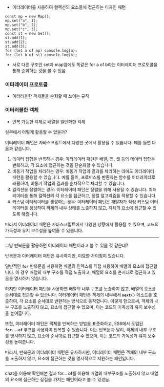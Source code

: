 - 이터레이터를 사용하여 컬렉션의 요소들에 접근하는 디자인 패턴

```tsx
const mp = new Map();
mp.set("a", 1);
mp.set("b", 2);
mp.set("c", 3);
const st = new Set();
st.add(1);
st.add(2);
st.add(3);
for (let a of mp) console.log(a);
for (let b of st) console.log(b);
```

- 서로 다른 구조인 set과 map임에도 똑같은 for a of b라는 이터레이터 프로토콜을 통해 순회하는 것을 볼 수 있음.

### 이터레이터 프로토콜

- 이터러블한 객체들을 순회할 때 쓰이는 규칙

### 이터러블한 객체

- 반복 가능한 객체로 배열을 일반화한 객체

실무에서 어떻게 활용할 수 있을까?

이터레이터 패턴은 자바스크립트에서 다양한 곳에서 활용될 수 있습니다. 예를 들면 다음과 같습니다.

1. 데이터 집합을 반복하는 경우: 이터레이터 패턴은 배열, 맵, 셋 등의 데이터 집합을 반복하고, 각 요소에 접근하는 것을 단순화할 수 있습니다.
2. 비동기 작업을 처리하는 경우: 비동기 작업의 결과를 처리하는 데에도 이터레이터 패턴을 활용할 수 있습니다. 예를 들어, 프로미스를 반환하는 함수를 이터레이터로 래핑하여, 비동기 작업의 결과를 순차적으로 처리할 수 있습니다.
3. 컬렉션을 정렬하는 경우: 이터레이터 패턴은 정렬을 위해 사용될 수 있습니다. 이터레이터를 통해 컬렉션의 각 요소를 접근하고, 정렬 알고리즘을 적용할 수 있습니다.
4. 커스텀 이터레이터를 생성하는 경우: 이터레이터 패턴은 개발자가 직접 커스텀 이터레이터를 생성하여 객체의 내부 상태를 노출하지 않고, 객체의 요소에 접근할 수 있도록 해줍니다.

따라서 이터레이터 패턴은 자바스크립트에서 다양한 상황에서 활용될 수 있으며, 코드의 가독성과 유지 보수성을 높여줄 수 있습니다.

---

그냥 반복문을 활용하면 이터레이터 패턴이라고 볼 수 있을 것 같은데?

반복문과 이터레이터 패턴은 유사하지만, 미묘한 차이점이 있습니다.

일반적인 **`for`** 반복문을 사용하면 배열의 인덱스를 직접 사용하여 배열의 요소에 접근합니다. 이 경우 배열의 내부 구조를 직접 노출하고, 배열의 요소를 순서대로 접근하고 있음을 명시하지 않습니다.

하지만 이터레이터 패턴을 사용하면 배열의 내부 구조를 노출하지 않고, 배열의 요소를 순서대로 접근할 수 있습니다. 이터레이터 패턴은 객체의 내부에서 **`next()`** 메소드를 호출하여, 각 요소를 순서대로 반환하는 방식으로 동작합니다. 이렇게 함으로써, 객체의 내부 구조를 노출하지 않고, 요소에 접근할 수 있으며, 이는 코드의 가독성과 유지 보수성을 높여줍니다.

또한, 이터레이터 패턴은 객체를 반복하는 방법을 표준화하고, ES6에서 도입된 **`for...of`** 루프를 사용하여 반복할 수 있습니다. 이는 반복문과 달리, 객체의 내부 구조를 명시하지 않고, 요소에 순서대로 접근할 수 있으며, 이는 코드의 가독성과 유지 보수성을 높여줍니다.

따라서, 반복문과 이터레이터 패턴은 유사하지만, 이터레이터 패턴은 객체의 내부 구조를 노출하지 않고, 요소에 접근하는 것을 명시적으로 지원하는 패턴입니다.

---

chat을 이용해 확인해본 결과 for… of를 이용해 배열의 내부구조를 노출하지 않고 배열의 요소에 접근하는 장점을 가지는 패턴이라고 볼 수 있겠음.
